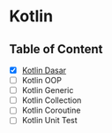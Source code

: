 # Kotlin

## Table of Content

- [x] [Kotlin Dasar](Kotlin%20Dasar.md)
- [ ] Kotlin OOP
- [ ] Kotlin Generic
- [ ] Kotlin Collection
- [ ] Kotlin Coroutine
- [ ] Kotlin Unit Test
